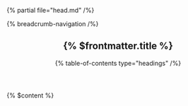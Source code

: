<html lang="en">

{% partial file="head.md" /%}

<body>

{% breadcrumb-navigation /%}

<article class="note">

<header>

# {% $frontmatter.title %}

<nav>

{% table-of-contents type="headings" /%}

</nav>

</header>

<main>

{% $content %}

</main>

</article>

</body>

</html>
